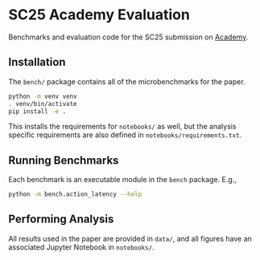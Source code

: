 # SC25 Academy Evaluation

Benchmarks and evaluation code for the SC25 submission on [Academy](https://github.com/proxystore/academy).

## Installation

The `bench/` package contains all of the microbenchmarks for the paper.

```bash
python -m venv venv
. venv/bin/activate
pip install -e .
```

This installs the requirements for `notebooks/` as well, but the analysis specific requirements are also defined in `notebooks/requirements.txt`.

## Running Benchmarks

Each benchmark is an executable module in the `bench` package. E.g.,
```bash
python -m bench.action_latency --help
```

## Performing Analysis

All results used in the paper are provided in `data/`, and all figures have an associated Jupyter Notebook in `notebooks/`.
